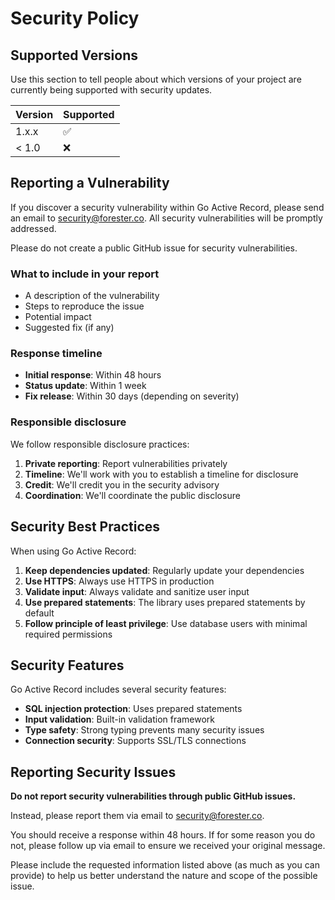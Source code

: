 # Security Policy

## Supported Versions

Use this section to tell people about which versions of your project are currently being supported with security updates.

| Version | Supported          |
| ------- | ------------------ |
| 1.x.x   | :white_check_mark: |
| < 1.0   | :x:                |

## Reporting a Vulnerability

If you discover a security vulnerability within Go Active Record, please send an email to security@forester.co. All security vulnerabilities will be promptly addressed.

Please do not create a public GitHub issue for security vulnerabilities.

### What to include in your report

- A description of the vulnerability
- Steps to reproduce the issue
- Potential impact
- Suggested fix (if any)

### Response timeline

- **Initial response**: Within 48 hours
- **Status update**: Within 1 week
- **Fix release**: Within 30 days (depending on severity)

### Responsible disclosure

We follow responsible disclosure practices:

1. **Private reporting**: Report vulnerabilities privately
2. **Timeline**: We'll work with you to establish a timeline for disclosure
3. **Credit**: We'll credit you in the security advisory
4. **Coordination**: We'll coordinate the public disclosure

## Security Best Practices

When using Go Active Record:

1. **Keep dependencies updated**: Regularly update your dependencies
2. **Use HTTPS**: Always use HTTPS in production
3. **Validate input**: Always validate and sanitize user input
4. **Use prepared statements**: The library uses prepared statements by default
5. **Follow principle of least privilege**: Use database users with minimal required permissions

## Security Features

Go Active Record includes several security features:

- **SQL injection protection**: Uses prepared statements
- **Input validation**: Built-in validation framework
- **Type safety**: Strong typing prevents many security issues
- **Connection security**: Supports SSL/TLS connections

## Reporting Security Issues

**Do not report security vulnerabilities through public GitHub issues.**

Instead, please report them via email to security@forester.co.

You should receive a response within 48 hours. If for some reason you do not, please follow up via email to ensure we received your original message.

Please include the requested information listed above (as much as you can provide) to help us better understand the nature and scope of the possible issue. 